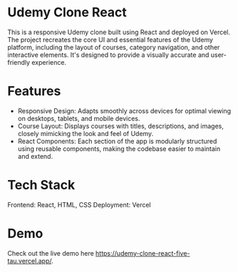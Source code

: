 # Udemy Clone React

This is a responsive Udemy clone built using React and deployed on Vercel. The project recreates the core UI and essential features of the Udemy platform, including the layout of courses, category navigation, and other interactive elements. It's designed to provide a visually accurate and user-friendly experience.

# Features

- Responsive Design: Adapts smoothly across devices for optimal viewing on desktops, tablets, and mobile devices.
- Course Layout: Displays courses with titles, descriptions, and images, closely mimicking the look and feel of Udemy.
- React Components: Each section of the app is modularly structured using reusable components, making the codebase easier to maintain and extend.

# Tech Stack

Frontend: React, HTML, CSS
Deployment: Vercel

# Demo
Check out the live demo here https://udemy-clone-react-five-tau.vercel.app/.
